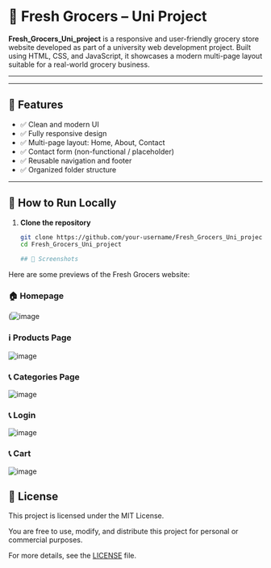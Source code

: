 # 🥦 Fresh Grocers – Uni Project

**Fresh_Grocers_Uni_project** is a responsive and user-friendly grocery store website developed as part of a university web development project. Built using HTML, CSS, and JavaScript, it showcases a modern multi-page layout suitable for a real-world grocery business.

---


---

## 🚀 Features

- ✅ Clean and modern UI
- ✅ Fully responsive design
- ✅ Multi-page layout: Home, About, Contact
- ✅ Contact form (non-functional / placeholder)
- ✅ Reusable navigation and footer
- ✅ Organized folder structure

---

## 🔧 How to Run Locally

1. **Clone the repository**
   ```bash
   git clone https://github.com/your-username/Fresh_Grocers_Uni_project.git
   cd Fresh_Grocers_Uni_project

   ## 📸 Screenshots

Here are some previews of the Fresh Grocers website:

### 🏠 Homepage
(![image](https://github.com/user-attachments/assets/946e8629-e6a5-42d4-bf0c-976f7cf27ea2)

### ℹ️ Products Page
![image](https://github.com/user-attachments/assets/db7c7bd9-a55f-43cf-89c8-8aeaec83bc23)

### 📞 Categories Page
![image](https://github.com/user-attachments/assets/5dc4a3a9-408e-4ea0-bda9-12c82656b779)

### 📞 Login
![image](https://github.com/user-attachments/assets/f76464eb-fb76-403c-aaba-7c5dbf4da255)

### 📞 Cart
![image](https://github.com/user-attachments/assets/926b45c7-0c53-4fe8-9200-9adcc5966104)

## 📄 License

This project is licensed under the MIT License.

You are free to use, modify, and distribute this project for personal or commercial purposes.

For more details, see the [LICENSE](LICENSE) file.


